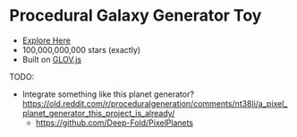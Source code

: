 Procedural Galaxy Generator Toy
============================

* [Explore Here](https://jimbly.github.io/galaxy-gen/)
* 100,000,000,000 stars (exactly)
* Built on [GLOV.js](https://github.com/jimbly/glovjs)

TODO:
* Integrate something like this planet generator? https://old.reddit.com/r/proceduralgeneration/comments/nt38li/a_pixel_planet_generator_this_project_is_already/
  * https://github.com/Deep-Fold/PixelPlanets